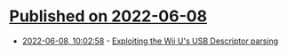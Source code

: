 # [Published on 2022-06-08](index.md)

* [2022-06-08, 10:02:58](https://news.ycombinator.com/item?id=31665233) - [Exploiting the Wii U's USB Descriptor parsing](https://garyodernichts.blogspot.com/2022/06/exploiting-wii-us-usb-descriptor-parsing.html)
